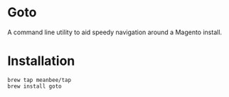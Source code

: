 # Goto

A command line utility to aid speedy navigation around a Magento install.

# Installation

    brew tap meanbee/tap
    brew install goto
